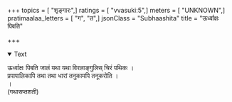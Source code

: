 +++
topics = [ "शृङ्गारः",]
ratings = [ "vvasuki:5",]
meters = [ "UNKNOWN",]
pratimaalaa_letters = [ "ग", "त",]
jsonClass = "Subhaashita"
title = "ऊर्ध्वाक्षः पिबति"

+++

<details open><summary>Text</summary>

ऊर्ध्वाक्षः पिबति जालं यथा यथा विरलाङ्गुलिस् चिरं पथिकः ।  
प्रपापालिकापि तथा तथा धारां तनुकामपि तनूकरोति ।  
।  
(गथासप्तशती)
</details>
